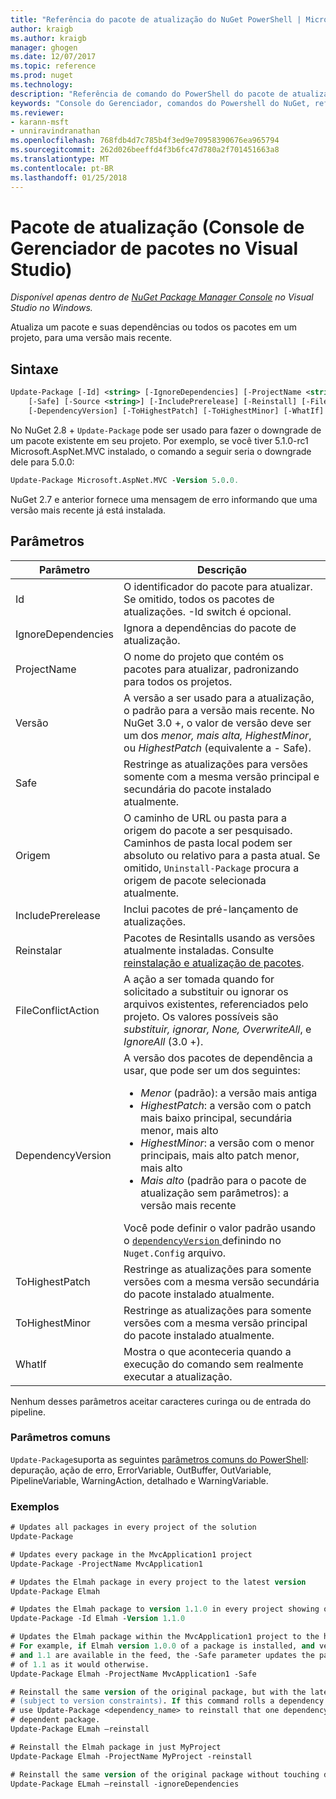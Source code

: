 ```yaml
---
title: "Referência do pacote de atualização do NuGet PowerShell | Microsoft Docs"
author: kraigb
ms.author: kraigb
manager: ghogen
ms.date: 12/07/2017
ms.topic: reference
ms.prod: nuget
ms.technology: 
description: "Referência de comando do PowerShell do pacote de atualização no Console do Gerenciador de pacotes do NuGet no Visual Studio."
keywords: "Console do Gerenciador, comandos do Powershell do NuGet, referência do Powershell do NuGet, pacote de atualização do pacote NuGet"
ms.reviewer:
- karann-msft
- unniravindranathan
ms.openlocfilehash: 768fdb4d7c785b4f3ed9e70958390676ea965794
ms.sourcegitcommit: 262d026beeffd4f3b6fc47d780a2f701451663a8
ms.translationtype: MT
ms.contentlocale: pt-BR
ms.lasthandoff: 01/25/2018
---
```

# <a name="update-package-package-manager-console-in-visual-studio"></a>Pacote de atualização (Console de Gerenciador de pacotes no Visual Studio)

*Disponível apenas dentro de [NuGet Package Manager Console](Package-Manager-Console.md) no Visual Studio no Windows.*

Atualiza um pacote e suas dependências ou todos os pacotes em um projeto, para uma versão mais recente.

## <a name="syntax"></a>Sintaxe

```ps
Update-Package [-Id] <string> [-IgnoreDependencies] [-ProjectName <string>] [-Version <string>]
    [-Safe] [-Source <string>] [-IncludePrerelease] [-Reinstall] [-FileConflictAction]
    [-DependencyVersion] [-ToHighestPatch] [-ToHighestMinor] [-WhatIf] [<CommonParameters>]
```

No NuGet 2.8 + `Update-Package` pode ser usado para fazer o downgrade de um pacote existente em seu projeto. Por exemplo, se você tiver 5.1.0-rc1 Microsoft.AspNet.MVC instalado, o comando a seguir seria o downgrade dele para 5.0.0:

```ps
Update-Package Microsoft.AspNet.MVC -Version 5.0.0.
```

NuGet 2.7 e anterior fornece uma mensagem de erro informando que uma versão mais recente já está instalada.

## <a name="parameters"></a>Parâmetros

|  Parâmetro | Descrição |
| --- | --- |
| Id | O identificador do pacote para atualizar. Se omitido, todos os pacotes de atualizações. -Id switch é opcional. |
| IgnoreDependencies | Ignora a dependências do pacote de atualização. |
| ProjectName | O nome do projeto que contém os pacotes para atualizar, padronizando para todos os projetos. |
| Versão | A versão a ser usado para a atualização, o padrão para a versão mais recente. No NuGet 3.0 +, o valor de versão deve ser um dos *menor, mais alta, HighestMinor*, ou *HighestPatch* (equivalente a - Safe). |
| Safe | Restringe as atualizações para versões somente com a mesma versão principal e secundária do pacote instalado atualmente. |
| Origem | O caminho de URL ou pasta para a origem do pacote a ser pesquisado. Caminhos de pasta local podem ser absoluto ou relativo para a pasta atual. Se omitido, `Uninstall-Package` procura a origem de pacote selecionada atualmente. |
| IncludePrerelease | Inclui pacotes de pré-lançamento de atualizações. |
| Reinstalar | Pacotes de Resintalls usando as versões atualmente instaladas. Consulte [reinstalação e atualização de pacotes](../consume-packages/reinstalling-and-updating-packages.md). |
| FileConflictAction | A ação a ser tomada quando for solicitado a substituir ou ignorar os arquivos existentes, referenciados pelo projeto. Os valores possíveis são *substituir, ignorar, None, OverwriteAll*, e *IgnoreAll* (3.0 +). |
| DependencyVersion | A versão dos pacotes de dependência a usar, que pode ser um dos seguintes:<br/><ul><li>*Menor* (padrão): a versão mais antiga</li><li>*HighestPatch*: a versão com o patch mais baixo principal, secundária menor, mais alto</li><li>*HighestMinor*: a versão com o menor principais, mais alto patch menor, mais alto</li><li>*Mais alto* (padrão para o pacote de atualização sem parâmetros): a versão mais recente</li></ul>Você pode definir o valor padrão usando o [ `dependencyVersion` ](../Schema/nuget-config-file.md#config-section) definindo no `Nuget.Config` arquivo. |
| ToHighestPatch | Restringe as atualizações para somente versões com a mesma versão secundária do pacote instalado atualmente. |
| ToHighestMinor | Restringe as atualizações para somente versões com a mesma versão principal do pacote instalado atualmente. |
| WhatIf | Mostra o que aconteceria quando a execução do comando sem realmente executar a atualização. |

Nenhum desses parâmetros aceitar caracteres curinga ou de entrada do pipeline.

### <a name="common-parameters"></a>Parâmetros comuns

`Update-Package`suporta as seguintes [parâmetros comuns do PowerShell](http://go.microsoft.com/fwlink/?LinkID=113216): depuração, ação de erro, ErrorVariable, OutBuffer, OutVariable, PipelineVariable, WarningAction, detalhado e WarningVariable.

### <a name="examples"></a>Exemplos

```ps
# Updates all packages in every project of the solution
Update-Package

# Updates every package in the MvcApplication1 project
Update-Package -ProjectName MvcApplication1

# Updates the Elmah package in every project to the latest version
Update-Package Elmah

# Updates the Elmah package to version 1.1.0 in every project showing optional -Id usage
Update-Package -Id Elmah -Version 1.1.0

# Updates the Elmah package within the MvcApplication1 project to the highest "safe" version.
# For example, if Elmah version 1.0.0 of a package is installed, and versions 1.0.1, 1.0.2,
# and 1.1 are available in the feed, the -Safe parameter updates the package to 1.0.2 instead
# of 1.1 as it would otherwise.
Update-Package Elmah -ProjectName MvcApplication1 -Safe

# Reinstall the same version of the original package, but with the latest version of dependencies
# (subject to version constraints). If this command rolls a dependency back to an earlier version,
# use Update-Package <dependency_name> to reinstall that one dependency without affecting the
# dependent package.
Update-Package ELmah –reinstall 

# Reinstall the Elmah package in just MyProject
Update-Package Elmah -ProjectName MyProject -reinstall

# Reinstall the same version of the original package without touching dependencies.
Update-Package ELmah –reinstall -ignoreDependencies
```